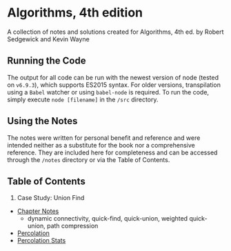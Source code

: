 # Algorithms, 4th edition
A collection of notes and solutions created for Algorithms, 4th ed. by Robert Sedgewick and Kevin Wayne

## Running the Code
The output for all code can be run with the newest version of node (tested on `v6.9.3`), which supports ES2015 syntax.
For older versions, transpilation using a `Babel` watcher or using `babel-node` is required. To run the code, simply 
execute `node [filename]` in the `/src` directory.

## Using the Notes
The notes were written for personal benefit and reference and were intended neither as a substitute for the book nor a comprehensive reference. They are included here for completeness and can be accessed through the `/notes` directory or via the Table of Contents.

## Table of Contents
1. Case Study: Union Find
  - [Chapter Notes](https://github.com/bantalek/Algorithms_Sedgewick/tree/master/notes/1.5-union-find)
    - dynamic connectivity, quick-find, quick-union, weighted quick-union, path compression
  - [Percolation](https://github.com/bantalek/Algorithms_Sedgewick/blob/master/percolation/percolation.js)
  - [Percolation Stats](https://github.com/bantalek/Algorithms_Sedgewick/blob/master/percolation/percolationStats.js)
